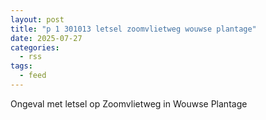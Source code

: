 ```yaml
---
layout: post
title: "p 1 301013 letsel zoomvlietweg wouwse plantage"
date: 2025-07-27
categories: 
  - rss
tags: 
  - feed
---
```


Ongeval met letsel op Zoomvlietweg in Wouwse Plantage
